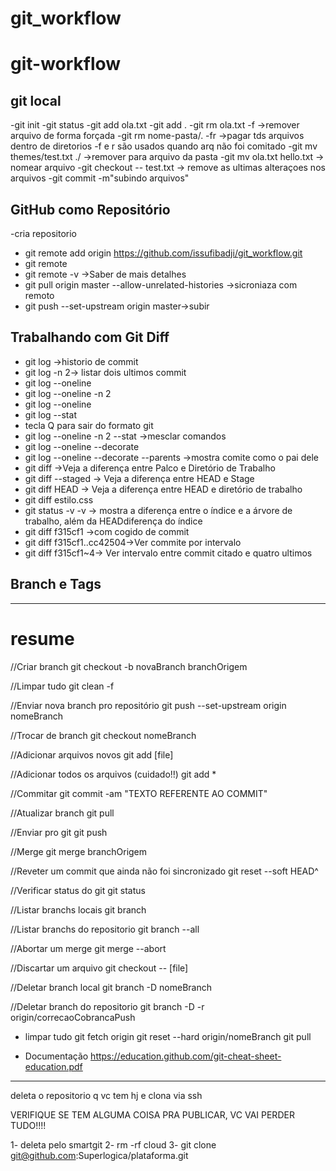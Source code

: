 # git_workflow
# git-workflow
## git local
-git init
-git status
-git add ola.txt
-git add .
-git rm ola.txt -f ->remover arquivo de forma forçada
-git rm nome-pasta/. -fr ->pagar tds arquivos dentro de diretorios
-f e r são usados quando arq não foi comitado
-git mv themes/test.txt ./ ->remover para arquivo da pasta
-git mv ola.txt hello.txt -> nomear arquivo
-git checkout -- test.txt -> remove as ultimas alteraçoes nos arquivos
-git commit -m"subindo arquivos"
## GitHub como Repositório
-cria repositorio 
- git remote add origin https://github.com/issufibadji/git_workflow.git
- git remote
- git remote -v ->Saber de mais detalhes
- git pull origin master  --allow-unrelated-histories ->sicroniaza com remoto
- git push --set-upstream origin master->subir
##  Trabalhando com Git Diff
- git log ->historio de commit
- git log -n 2-> listar dois ultimos commit
- git log --oneline
- git log --oneline -n 2
- git log --oneline
- git log --stat
- tecla Q para sair do formato git
- git log --oneline -n 2 --stat ->mesclar comandos
- git log --oneline --decorate 
- git log --oneline --decorate --parents ->mostra comite como o pai dele
- git diff ->Veja a diferença entre Palco e Diretório de Trabalho
- git diff --staged -> Veja a diferença entre HEAD e Stage
- git diff HEAD -> Veja a diferença entre HEAD e diretório de trabalho
- git diff estilo.css 
- git status -v -v -> mostra a diferença entre o índice e a árvore de trabalho, além da HEADdiferença do índice
- git diff f315cf1 ->com cogido de commit
- git  diff f315cf1..cc42504->Ver commite por intervalo
- git  diff f315cf1~4-> Ver intervalo entre commit citado e quatro ultimos

## Branch e Tags


----------------------------------------------------------------------
# resume
//Criar branch
git checkout -b novaBranch branchOrigem

//Limpar tudo
git clean -f

//Enviar nova branch pro repositório
git push --set-upstream origin nomeBranch

//Trocar de branch
git checkout nomeBranch

//Adicionar arquivos novos
git add [file]

//Adicionar todos os arquivos (cuidado!!)
git add *

//Commitar
git commit -am "TEXTO REFERENTE AO COMMIT"

//Atualizar branch
git pull

//Enviar pro git
git push

//Merge
git merge branchOrigem

//Reveter um commit que ainda não foi sincronizado
git reset --soft HEAD^

//Verificar status do git
git status

//Listar branchs locais
git branch

//Listar branchs do repositorio
git branch --all

//Abortar um merge
git merge --abort

//Discartar um arquivo
git checkout -- [file]

//Deletar branch local
git branch -D nomeBranch

//Deletar branch do repositorio
git branch -D -r origin/correcaoCobrancaPush

* limpar tudo
  git fetch origin
  git reset --hard origin/nomeBranch
  git pull



* Documentação
  https://education.github.com/git-cheat-sheet-education.pdf



---------------

deleta o repositorio q vc tem hj e clona via ssh

VERIFIQUE SE TEM ALGUMA COISA PRA PUBLICAR, VC VAI PERDER TUDO!!!!

1- deleta pelo smartgit
2- rm -rf cloud
3- git clone git@github.com:Superlogica/plataforma.git



